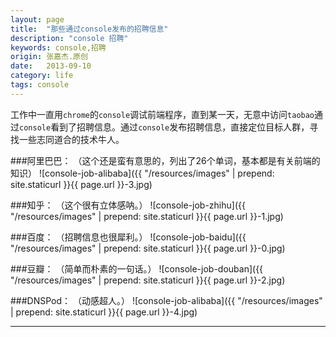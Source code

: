 ```yaml
---
layout: page
title:  "那些通过console发布的招聘信息"
description: "console 招聘"
keywords: console,招聘
origin: 张嘉杰.原创
date:   2013-09-10
category: life
tags: console
---
```

工作中一直用`chrome`的`console`调试前端程序，直到某一天，无意中访问`taobao`通过`console`看到了招聘信息。通过`console`发布招聘信息，直接定位目标人群，寻找一些志同道合的技术牛人。  
<!--more-->

###阿里巴巴：  （这个还是蛮有意思的，列出了26个单词，基本都是有关前端的知识）
![console-job-alibaba]({{ "/resources/images" | prepend: site.staticurl }}{{ page.url }}-3.jpg)

###知乎：  （这个很有立体感呐。）
![console-job-zhihu]({{ "/resources/images" | prepend: site.staticurl }}{{ page.url }}-1.jpg)

###百度：  （招聘信息也很犀利。）
![console-job-baidu]({{ "/resources/images" | prepend: site.staticurl }}{{ page.url }}-0.jpg)  

###豆瓣：  （简单而朴素的一句话。）
![console-job-douban]({{ "/resources/images" | prepend: site.staticurl }}{{ page.url }}-2.jpg)

###DNSPod：  （动感超人。）
![console-job-alibaba]({{ "/resources/images" | prepend: site.staticurl }}{{ page.url }}-4.jpg)  

---------------------------------------